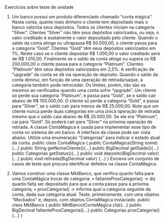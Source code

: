 Exercícios sobre teste de unidade
1) Um banco possui um produto diferenciado chamado “conta mágica”. Nesta conta, quanto mais dinheiro o cliente tem depositado mais o banco valoriza seus depósitos. Todos os clientes iniciam na categoria “Silver”. Clientes “Silver” não têm seus depósitos valorizados, ou seja, o valor creditado é exatamente o valor depositado pelo cliente. Quando o saldo da conta atinge ou ultrapassa R$ 50.000,00, o cliente passa para a categoria “Gold”. Clientes “Gold” têm seus depósitos valorizados em 1%. Neste caso se o cliente depositar R$ 1.000,00 o valor creditado será de R$ 1.010,00. Finalmente se o saldo da conta atinge ou supera os R$ 200.000,00 o cliente passa para a categoria “Platinum”. Clientes “Platinum” têm seus depósitos valorizados em 2,5%. A verificação de “upgrade” da conta se dá via operação de depósito.
Quando o saldo da conta diminui, em função de uma operação de retirada/saque, a categoria também pode retroceder. Os limites, porém, não são os mesmos ao verificados quando uma conta sofre “upgrade”. Um cliente só perde sua categoria “Platinum”, e passa para “Gold”, se o saldo cair abaixo de R$ 100.000,00. O cliente só perde a categoria “Gold”, e passa para “Silver”, se o saldo cair para menos de R$ 25.000,00. Note que um cliente nunca perde duas categorias em uma única operação de retirada mesmo que o saldo caia abaixo de R$ 25.000,00. Se ele era “Platinum”, cai para “Gold”. Só poderá cair para “Silver” na próxima operação de retirada.
A classe ContaMagica é usada para implementar esse tipo de conta no sistema de um banco. A interface da classe pode ser vista abaixo. Utilize uma enumeração “Categorias” para indicar o estado atual da conta.
public class ContaMagica {
public ContaMagica(String nome){…}
public String getNomeCliente(){…}
public BigDecimal getSaldo(){…}
public Categorias getStatus(){…}
public void deposito(BigDecimal valor) {…}
public void retirada(BigDecimal valor) {…}
}
Escreva um conjunto de casos de teste que procura identificar defeitos na classe ContaMagica.

2) Vamos construir uma classe MktBanco, que verifica quanto falta para uma ContaMágica trocar de categoria:
• faltanteProxCategoria() -> diz quanto falta ser depositado para que a conta passe para a próxima categoria;
• proxCategoria() -> informa qual a categoria seguinte da conta, dada sua categoria atual.
Teste, primeiramente, com uma objetos “Mockados” e, depois, com objetos ContaMagica instaciado.
public class MktBanco {
public MktBanco(ContaMagica cta){…}
public BigDecimal faltanteProxCategoria()…}
public Categorias proxCategoria(){…}
}
